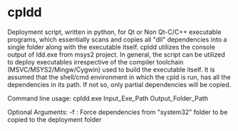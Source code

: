 # cpldd
Deployment script, written in python,  for Qt or Non Qt-C/C++ executable programs, which essentially scans and copies all "dll" dependencies into a single folder along with the executable itself. cpldd utilizes the console output of ldd.exe from msys2 project. In general, the script can be utilized to deploy executables irrespective of the compiler toolchain (MSVC/MSYS2/Mingw/Cygwin) used to build the executable itself. It is assumed that the shell/cmd environment in which the cpld is run, has all the dependencies in its path. If not so, only partial dependencies will be copied.

Command line usage:
cpldd.exe Input_Exe_Path Output_Folder_Path

Optional Arguments:
-f : Force dependencies from "system32" folder to be copied to the deployment folder
